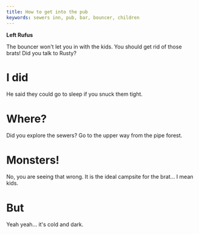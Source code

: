 ```yaml
---
title: How to get into the pub
keywords: sewers inn, pub, bar, bouncer, children
---
```


**Left Rufus**

The bouncer won't let you in with the kids. You should get rid of those brats! Did you talk to Rusty?

# I did
He said they could go to sleep if you snuck them tight.

# Where?
Did you explore the sewers? Go to the upper way from the pipe forest.

# Monsters!
No, you are seeing that wrong. It is the ideal campsite for the brat... I mean kids.

# But
Yeah yeah... it's cold and dark.

